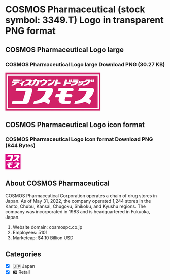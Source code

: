 # COSMOS Pharmaceutical (stock symbol: 3349.T) Logo in transparent PNG format

## COSMOS Pharmaceutical Logo large

### COSMOS Pharmaceutical Logo large Download PNG (30.27 KB)

![COSMOS Pharmaceutical Logo large Download PNG (30.27 KB)](/img/orig/3349.T_BIG-b735cd24.png)

## COSMOS Pharmaceutical Logo icon format

### COSMOS Pharmaceutical Logo icon format Download PNG (844 Bytes)

![COSMOS Pharmaceutical Logo icon format Download PNG (844 Bytes)](/img/orig/3349.T-7e930aef.png)

## About COSMOS Pharmaceutical

COSMOS Pharmaceutical Corporation operates a chain of drug stores in Japan. As of May 31, 2022, the company operated 1,244 stores in the Kanto, Chubu, Kansai, Chugoku, Shikoku, and Kyushu regions. The company was incorporated in 1983 and is headquartered in Fukuoka, Japan.

1. Website domain: cosmospc.co.jp
2. Employees: 5101
3. Marketcap: $4.10 Billion USD


## Categories
- [x] 🇯🇵 Japan
- [x] 🛍️ Retail
